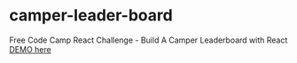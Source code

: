 # camper-leader-board
Free Code Camp React Challenge - Build A Camper Leaderboard with React       [DEMO here](https://ziweidream.github.io/camper-leader-board/)

